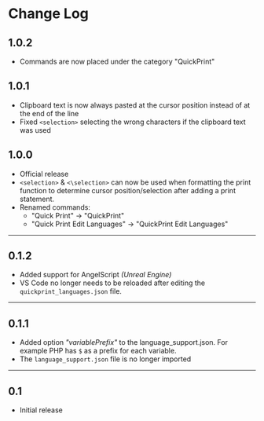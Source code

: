 # Change Log

## 1.0.2
- Commands are now placed under the category "QuickPrint"

## 1.0.1
- Clipboard text is now always pasted at the cursor position instead of at the end of the line
- Fixed `<selection>` selecting the wrong characters if the clipboard text was used

## 1.0.0
- Official release
- `<selection>` & `<\selection>` can now be used when formatting the print function to determine cursor position/selection after adding a print statement.
- Renamed commands: 
  - "Quick Print" -> "QuickPrint"
  - "Quick Print Edit Languages" -> "QuickPrint Edit Languages"

***

## 0.1.2
- Added support for AngelScript _(Unreal Engine)_
- VS Code no longer needs to be reloaded after editing the `quickprint_languages.json` file.

***

## 0.1.1
- Added option _"variablePrefix"_ to the language_support.json. For example PHP has `$` as a prefix for each variable.
- The `language_support.json` file is no longer imported
***

## 0.1

- Initial release